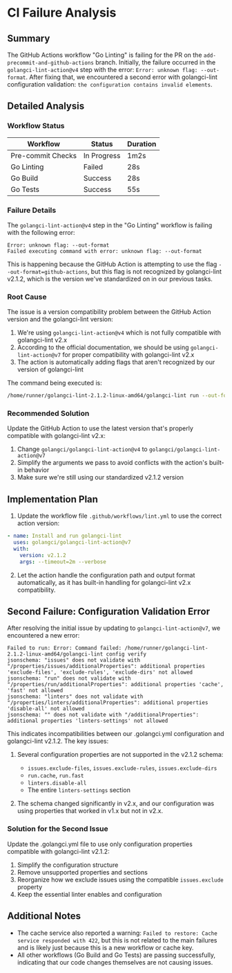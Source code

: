# CI Failure Analysis

## Summary

The GitHub Actions workflow "Go Linting" is failing for the PR on the `add-precommit-and-github-actions` branch. Initially, the failure occurred in the `golangci-lint-action@v4` step with the error: `Error: unknown flag: --out-format`. After fixing that, we encountered a second error with golangci-lint configuration validation: `the configuration contains invalid elements`.

## Detailed Analysis

### Workflow Status

| Workflow | Status | Duration |
|----------|--------|----------|
| Pre-commit Checks | In Progress | 1m2s |
| Go Linting | Failed | 28s |
| Go Build | Success | 28s |
| Go Tests | Success | 55s |

### Failure Details

The `golangci-lint-action@v4` step in the "Go Linting" workflow is failing with the following error:

```
Error: unknown flag: --out-format
Failed executing command with error: unknown flag: --out-format
```

This is happening because the GitHub Action is attempting to use the flag `--out-format=github-actions`, but this flag is not recognized by golangci-lint v2.1.2, which is the version we've standardized on in our previous tasks.

### Root Cause

The issue is a version compatibility problem between the GitHub Action version and the golangci-lint version:

1. We're using `golangci-lint-action@v4` which is not fully compatible with golangci-lint v2.x
2. According to the official documentation, we should be using `golangci-lint-action@v7` for proper compatibility with golangci-lint v2.x
3. The action is automatically adding flags that aren't recognized by our version of golangci-lint

The command being executed is:

```bash
/home/runner/golangci-lint-2.1.2-linux-amd64/golangci-lint run --out-format=github-actions --config=.golangci.yml --timeout=2m --verbose
```

### Recommended Solution

Update the GitHub Action to use the latest version that's properly compatible with golangci-lint v2.x:

1. Change `golangci/golangci-lint-action@v4` to `golangci/golangci-lint-action@v7`
2. Simplify the arguments we pass to avoid conflicts with the action's built-in behavior
3. Make sure we're still using our standardized v2.1.2 version

## Implementation Plan

1. Update the workflow file `.github/workflows/lint.yml` to use the correct action version:

```yaml
- name: Install and run golangci-lint
  uses: golangci/golangci-lint-action@v7
  with:
    version: v2.1.2
    args: --timeout=2m --verbose
```

2. Let the action handle the configuration path and output format automatically, as it has built-in handling for golangci-lint v2.x compatibility.

## Second Failure: Configuration Validation Error

After resolving the initial issue by updating to `golangci-lint-action@v7`, we encountered a new error:

```
Failed to run: Error: Command failed: /home/runner/golangci-lint-2.1.2-linux-amd64/golangci-lint config verify
jsonschema: "issues" does not validate with "/properties/issues/additionalProperties": additional properties 'exclude-files', 'exclude-rules', 'exclude-dirs' not allowed
jsonschema: "run" does not validate with "/properties/run/additionalProperties": additional properties 'cache', 'fast' not allowed
jsonschema: "linters" does not validate with "/properties/linters/additionalProperties": additional properties 'disable-all' not allowed
jsonschema: "" does not validate with "/additionalProperties": additional properties 'linters-settings' not allowed
```

This indicates incompatibilities between our .golangci.yml configuration and golangci-lint v2.1.2. The key issues:

1. Several configuration properties are not supported in the v2.1.2 schema:
   - `issues.exclude-files`, `issues.exclude-rules`, `issues.exclude-dirs`
   - `run.cache`, `run.fast`
   - `linters.disable-all`
   - The entire `linters-settings` section

2. The schema changed significantly in v2.x, and our configuration was using properties that worked in v1.x but not in v2.x.

### Solution for the Second Issue

Update the .golangci.yml file to use only configuration properties compatible with golangci-lint v2.1.2:

1. Simplify the configuration structure
2. Remove unsupported properties and sections
3. Reorganize how we exclude issues using the compatible `issues.exclude` property
4. Keep the essential linter enables and configuration

## Additional Notes

- The cache service also reported a warning: `Failed to restore: Cache service responded with 422`, but this is not related to the main failures and is likely just because this is a new workflow or cache key.
- All other workflows (Go Build and Go Tests) are passing successfully, indicating that our code changes themselves are not causing issues.
